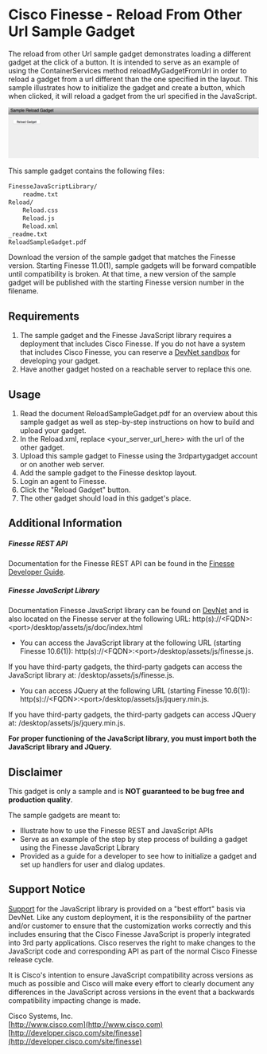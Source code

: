 # Cisco Finesse - Reload From Other Url Sample Gadget
The reload from other Url sample gadget demonstrates loading a different gadget at the click of a button. It is intended to serve as an example of using the ContainerServices method reloadMyGadgetFromUrl in order to reload a gadget from a url different than the one specified in the layout. This sample illustrates how to initialize the gadget and create a button, which when clicked, it will reload a gadget from the url specified in the JavaScript.

![Sample Gadget Screenshot](Screenshot.png)

This sample gadget contains the following files:

	FinesseJavaScriptLibrary/
		readme.txt
	Reload/
		Reload.css
		Reload.js
		Reload.xml
	_readme.txt
	ReloadSampleGadget.pdf

Download the version of the sample gadget that matches the Finesse version. Starting Finesse 11.0(1), sample gadgets will be forward compatible until compatibility is broken. At that time, a new version of the sample gadget will be published with the starting Finesse version number in the filename.

## Requirements
1. The sample gadget and the Finesse JavaScript library requires a deployment that includes Cisco Finesse. If you do not have a system that includes Cisco Finesse, you can reserve a [DevNet sandbox](https://developer.cisco.com/docs/finesse/#!sandbox) for developing your gadget.
1. Have another gadget hosted on a reachable server to replace this one.

## Usage
1. Read the document ReloadSampleGadget.pdf for an overview about this sample gadget as well as step-by-step instructions on how to build and upload your gadget.
2. In the Reload.xml, replace &lt;your_server_url_here&gt; with the url of the other gadget.
3. Upload this sample gadget to Finesse using the 3rdpartygadget account or on another web server.
4. Add the sample gadget to the Finesse desktop layout.
4. Login an agent to Finesse.
5. Click the "Reload Gadget" button.
6. The other gadget should load in this gadget's place.

## Additional Information
##### Finesse REST API
Documentation for the Finesse REST API can be found in the [Finesse Developer Guide](https://developer.cisco.com/docs/finesse/#!rest-api-dev-guide).

##### Finesse JavaScript Library
Documentation Finesse JavaScript library can be found on [DevNet](https://developer.cisco.com/docs/finesse/#!javascript-library) and is also located on the Finesse server at the following URL: http(s)://&lt;FQDN&gt;:&lt;port&gt;/desktop/assets/js/doc/index.html

- You can access the JavaScript library at the following URL (starting Finesse 10.6(1)): http(s)://&lt;FQDN&gt;:&lt;port&gt;/desktop/assets/js/finesse.js.

 If you have third-party gadgets, the third-party gadgets can access the JavaScript library at: /desktop/assets/js/finesse.js.

- You can access JQuery at the following URL (starting Finesse 10.6(1)): http(s)://&lt;FQDN&gt;:&lt;port&gt;/desktop/assets/js/jquery.min.js.

 If you have third-party gadgets, the third-party gadgets can access JQuery at: /desktop/assets/js/jquery.min.js.

**For proper functioning of the JavaScript library, you must import both the JavaScript library and JQuery.**

## Disclaimer
This gadget is only a sample and is **NOT guaranteed to be bug free and production quality**.

The sample gadgets are meant to:
- Illustrate how to use the Finesse REST and JavaScript APIs
- Serve as an example of the step by step process of building a gadget using the Finesse JavaScript Library
- Provided as a guide for a developer to see how to initialize a gadget and set up handlers for user and dialog updates.

## Support Notice
[Support](https://developer.cisco.com/site/support) for the JavaScript library is provided on a "best effort" basis via DevNet. Like any custom deployment, it is the responsibility of the partner and/or customer to ensure that the customization works correctly and this includes ensuring that the Cisco Finesse JavaScript is properly integrated into 3rd party applications. Cisco reserves the right to make changes to the JavaScript code and corresponding API as part of the normal Cisco Finesse release cycle.

It is Cisco's intention to ensure JavaScript compatibility across versions as much as possible and Cisco will make every effort to clearly document any differences in the JavaScript across versions in the event that a backwards compatibility impacting change is made.

Cisco Systems, Inc.<br>
[http://www.cisco.com](http://www.cisco.com)<br>
[http://developer.cisco.com/site/finesse](http://developer.cisco.com/site/finesse)